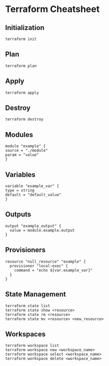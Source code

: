 # Terraform Cheatsheet

## Initialization

`terraform init`

## Plan

`terraform plan`

## Apply

`terraform apply`

## Destroy

`terraform destroy`

## Modules

```
module "example" {
source = "./module"
param = "value"
}
```

## Variables

```
variable "example_var" {
type = string
default = "default_value"
}
```

## Outputs

```
output "example_output" {
  value = module.example.output
}
```

## Provisioners

```
resource "null_resource" "example" {
  provisioner "local-exec" {
    command = "echo ${var.example_var}"
  }
}
```

## State Management

```
terraform state list
terraform state show <resource>
terraform state rm <resource>
terraform state mv <resource> <new_resource>
```

## Workspaces

```
terraform workspace list
terraform workspace new <workspace_name>
terraform workspace select <workspace_name>
terraform workspace delete <workspace_name>
```

